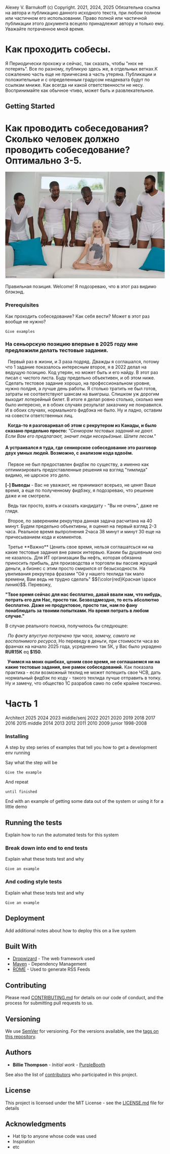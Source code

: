 Alexey V. Barnukoff (c) Copyright. 2021, 2024, 2025
Обязательна ссылка на автора и публикацию данного исходного текста, при любом полном или частичном его использовании.
Право полной или частичной публикации этого документа всецело принадлежит автору и только ему. Уважайте потраченное мной время.

# Как проходить собесы. 

Я Периодически прохожу и сейчас, так сказать, чтобы "нюх не потерять". Все по разному, публикую здесь же, в отдельных ветках.К сожалению часть еще не приичесана а часть утеряна. Публикации и положительные и с определенным градусом неадеквата будут по ссылкам мниже.
Как всегда ни какой ответственности не несу. Воспринимайте как обычное чтиво, может быть и развлекательное.

## Getting Started
<p>

# Как проводить собеседования? Сколько человек должно проводить собеседование? Оптимально 3-5.
<img src=./img/3_5.jpg>

Правильная позиция. Welcome! Я подозреваю, что в этот раз видимо блэкэнд.</img>
</p>

### Prerequisites

Как проходить собеседование? Как себя вести? Может в этот раз вообще не нужно?

```
Give examples
```
### На сеньорскую позицию впервые в 2025 году мне предложили делать тестовые задания.

<p>
&nbsp Первый раз в жизни, и 3 раза подряд. Дважды я соглашался, потому что 1 задание показалось интересным второе, я в 2022 делал на ведущую позицию. Код утерян, но может быть и его найду. В этот раз писал с чистого листа. Буду предельно объективен, и об этом ниже.
Сделать тестовое задание хорошо, на профессиональном уровне, нужно полдня, а лучше день работы. Я столько тратить не был готов, затраты не соответствуют шансам на выигрыш.
Слишком уж дорогим выходит лотерейный билет. В итоге я делал ровно столько, сколько мне было интересно, и в обоих случаях результат заказчику не понравился. И в обоих случаях, нормального фидбэка не было. Ну и ладно, оставим на совести ответственных лиц.
</p>

<p>
&nbsp <b>Когда-то я разговаривал об этом с рекрутером из  Канады, и было сказано предельно просто:</b> <i>"Сениорам тестовых заданий не дают. Если Вам его предлагают, значит люди несерьёзные. Шлите лесом."</i>
</p>

#### А устраивался я туда, где сениорское собеседование это разговор двух умных людей. Возможно, с анализом кода вдвоём.

<p>
&nbsp Первое не был предоставлен фидбэк по существу, а именно как оптимизировать предоставленные решения на взгляд "тимлида" видимо, не царское это дело. 
</p>
<b> [-] Выводы</b> - Вас не уважают, не принимают всерьез, не ценят Ваше время, а еще по полученному фидбэку, я подозреваю, что решение даже и не смотрели.

<p>
&nbsp Ведь так просто, взять и сказать кандидату - "Вы не очень", даже не глядя.</p>

<p>
&nbsp Второе, по заверениям рекрутера данная задача расчитана на 40 минут. Будем предельно объективны, я оценил на первый взгляд 2-3 часа. Реальное время выпролнения 2часа 38 минут и минут 30 еще на причесыванием кода и комментов.</p>

<p>
&nbsp Третье **Важно** Ценить свое время, нельзя соглашатсься ни на какие тестовые задания вне рамок интервью. Каким бы душевным оно не казалось. Для ИТ организации Вы нефть, которая обязанна приносить прибыль, для производства и торговли вы пассив жрущий деньги, а бизнес с этим просто смирился от безысходности. 
На увиливания рекрутера фразами "Ой у нашего техлида так мало времени, Вам ведь не трудно сделать"  $${\color{red}Красная  \space линия}$$. Перевожу, <p><b>"Твое время сейчас для нас бесплатно, давай ввали нам, что нибудь, потрать его для Нас, просто так. Безвоздмездно, то есть абсолютно бесплатно. Даже не продуктовое, просто так, нам по фану понаблюдать за твоими попытками. Но время потрать в любом случае."</b></p>

В случае  реального поиска, получилось бы следующее:
<p>
&nbsp <i>По факту впустую потрачено три часа, замечу, самого не восполнимого ресурса</i>, Но переведу в деньги, при стоимости часа во франчах на начало 2025 года, усредненно так 5К, у Вас было украдено <b>RUR15К</b> eq <b>$150</b>. </p>

<b>
<p>
&nbsp Учимся на моих ошибках, ценим свое время, не соглашаемся ни на какие тестовые задания, вне рамок собеседований.</b> Как показала практика - если возможный техлид не может потешить свое ЧСВ, дать
нормальный фидбэк по коду - такого техлида лучше отправить в топку. Ну и замечу, что общество 1С разрабов само по себе крайне токсично.</p></b>

# Часть 1
Architect
2025
2024
2023
middle/senj
2022
2021
2020
2019
2018
2017
2016
2015
middle
2014
2013
2012
2011
2010
2009
junior
1998-2008
### Installing

A step by step series of examples that tell you how to get a development env running

Say what the step will be

```
Give the example
```

And repeat

```
until finished
```

End with an example of getting some data out of the system or using it for a little demo

## Running the tests

Explain how to run the automated tests for this system

### Break down into end to end tests

Explain what these tests test and why

```
Give an example
```

### And coding style tests

Explain what these tests test and why

```
Give an example
```

## Deployment

Add additional notes about how to deploy this on a live system

## Built With

* [Dropwizard](http://www.dropwizard.io/1.0.2/docs/) - The web framework used
* [Maven](https://maven.apache.org/) - Dependency Management
* [ROME](https://rometools.github.io/rome/) - Used to generate RSS Feeds

## Contributing

Please read [CONTRIBUTING.md](https://gist.github.com/PurpleBooth/b24679402957c63ec426) for details on our code of conduct, and the process for submitting pull requests to us.

## Versioning

We use [SemVer](http://semver.org/) for versioning. For the versions available, see the [tags on this repository](https://github.com/your/project/tags). 

## Authors

* **Billie Thompson** - *Initial work* - [PurpleBooth](https://github.com/PurpleBooth)

See also the list of [contributors](https://github.com/your/project/contributors) who participated in this project.

## License

This project is licensed under the MIT License - see the [LICENSE.md](LICENSE.md) file for details

## Acknowledgments

* Hat tip to anyone whose code was used
* Inspiration
* etc